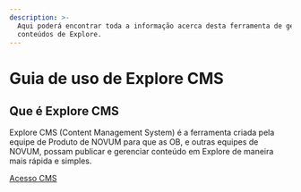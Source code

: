 ```yaml
---
description: >-
  Aqui poderá encontrar toda a informação acerca desta ferramenta de gestão de
  conteúdos de Explore.
---
```


# Guia de uso de Explore CMS

## Que é Explore CMS

Explore CMS \(Content Management System\) é a ferramenta criada pela equipe de Produto de NOVUM para que as OB, e outras equipes de NOVUM, possam publicar e gerenciar conteúdo em Explore de maneira mais rápida e simples.

[Acesso CMS](https://commstoolcms-br.mytelco.io)

